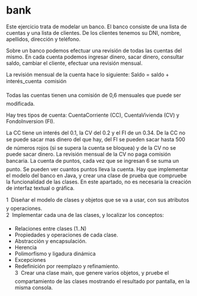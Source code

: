 bank
====
Este ejercicio trata de modelar un banco. El banco consiste de una lista de cuentas y una lista de clientes. De los clientes tenemos su DNI, nombre, apellidos, dirección y teléfono.

Sobre un banco podemos efectuar una revisión de todas las cuentas del mismo. En cada cuenta podemos ingresar dinero, sacar dinero, consultar saldo, cambiar el cliente, efectuar una revisión mensual.

La revisión mensual de la cuenta hace lo siguiente:
Saldo = saldo + interés_cuenta  comisión

Todas las cuentas tienen una comisión de 0,6 mensuales que puede ser modificada.

Hay tres tipos de cuenta: CuentaCorriente (CC), CuentaVivienda (CV) y FondoInversion (FI).

La CC tiene un interés del 0.1, la CV del 0.2 y el FI de un 0.34. De la CC no se puede sacar mas dinero del que hay, del FI se pueden sacar hasta 500 de números rojos (si se supera la cuenta se bloquea) y de la CV no se puede sacar dinero. La revisión mensual de la CV no paga comisión bancaria. La cuenta de puntos, cada vez que se ingresan 6 se suma un punto. Se pueden ver cuantos puntos lleva la cuenta. 
Hay que implementar el modelo del banco en Java, y crear una clase de prueba que compruebe la funcionalidad de las clases. En este apartado, no es necesaria la creación de interfaz textual o gráfica.

1  Diseñar el modelo de clases y objetos que se va a usar, con sus atributos y operaciones.<br/>
2  Implementar cada una de las clases, y localizar los conceptos:<br/>
* Relaciones entre clases (1..N)
* Propiedades y operaciones de cada clase.
* Abstracción y encapsulación.
* Herencia
* Polimorfismo y ligadura dinámica
* Excepciones
* Redefinición por reemplazo y refinamiento.<br/>
3  Crear una clase main, que genere varios objetos, y pruebe el compartamiento de las clases mostrando el resultado por pantalla, en la misma consola.
